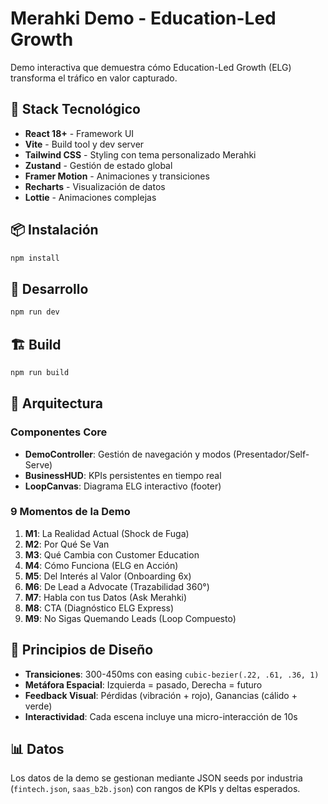 # Merahki Demo - Education-Led Growth

Demo interactiva que demuestra cómo Education-Led Growth (ELG) transforma el tráfico en valor capturado.

## 🚀 Stack Tecnológico

- **React 18+** - Framework UI
- **Vite** - Build tool y dev server
- **Tailwind CSS** - Styling con tema personalizado Merahki
- **Zustand** - Gestión de estado global
- **Framer Motion** - Animaciones y transiciones
- **Recharts** - Visualización de datos
- **Lottie** - Animaciones complejas

## 📦 Instalación

```bash
npm install
```

## 🏃 Desarrollo

```bash
npm run dev
```

## 🏗️ Build

```bash
npm run build
```

## 📐 Arquitectura

### Componentes Core
- **DemoController**: Gestión de navegación y modos (Presentador/Self-Serve)
- **BusinessHUD**: KPIs persistentes en tiempo real
- **LoopCanvas**: Diagrama ELG interactivo (footer)

### 9 Momentos de la Demo
1. **M1**: La Realidad Actual (Shock de Fuga)
2. **M2**: Por Qué Se Van
3. **M3**: Qué Cambia con Customer Education
4. **M4**: Cómo Funciona (ELG en Acción)
5. **M5**: Del Interés al Valor (Onboarding 6x)
6. **M6**: De Lead a Advocate (Trazabilidad 360°)
7. **M7**: Habla con tus Datos (Ask Merahki)
8. **M8**: CTA (Diagnóstico ELG Express)
9. **M9**: No Sigas Quemando Leads (Loop Compuesto)

## 🎨 Principios de Diseño

- **Transiciones**: 300-450ms con easing `cubic-bezier(.22, .61, .36, 1)`
- **Metáfora Espacial**: Izquierda = pasado, Derecha = futuro
- **Feedback Visual**: Pérdidas (vibración + rojo), Ganancias (cálido + verde)
- **Interactividad**: Cada escena incluye una micro-interacción de 10s

## 📊 Datos

Los datos de la demo se gestionan mediante JSON seeds por industria (`fintech.json`, `saas_b2b.json`) con rangos de KPIs y deltas esperados.
